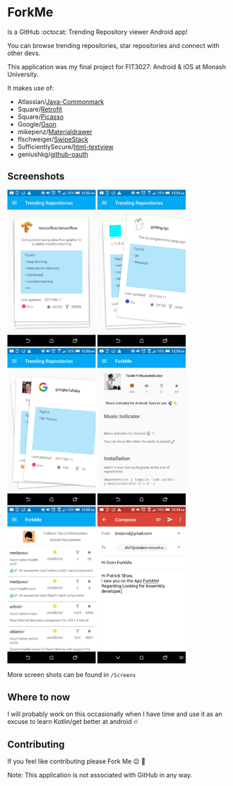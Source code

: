 # ForkMe 

Is a GitHub :octocat: Trending Repository viewer Android app!

You can browse trending repositories, star repositories and connect with other devs.

This application was my final project for FIT3027: Android & iOS at Monash University.

It makes use of:

- Atlassian/[Java-Commonmark](https://github.com/atlassian/commonmark-java)
- Square/[Retrofit](https://github.com/square/retrofit)
- Square/[Picasso](https://github.com/square/picasso)
- Google/[Gson](https://github.com/google/gson)
- mikepenz/[Materialdrawer](https://github.com/mikepenz/MaterialDrawer)
- flschweiger/[SwipeStack](https://github.com/flschweiger/SwipeStack)
- SufficientlySecure/[html-textview](https://github.com/SufficientlySecure/html-textview)
- geniushkg/[github-oauth](https://github.com/geniushkg/github-oauth)

## Screenshots

<div>
 <img src="/Screens/TrendingRepositories_1.png" width="200">
 <img src="/Screens/TrendingRepositories_2.png" width="200">
 <img src="/Screens/TrendingRepositories_3.png" width="200">
 <img src="/Screens/RepositoryView_1.png" width="200">
 <img src="/Screens/UserView_1.png" width="200">
 <img src="/Screens/ContactEmail.png" width="200">
</div>

More screen shots can be found in `/Screens`

## Where to now

I will probably work on this occasionally when I have time and use it as an excuse to learn Kotlin/get better at android :fire:

## Contributing

If you feel like contributing please Fork Me :wink: 🎉

Note: This application is not associated with GitHub in any way.
